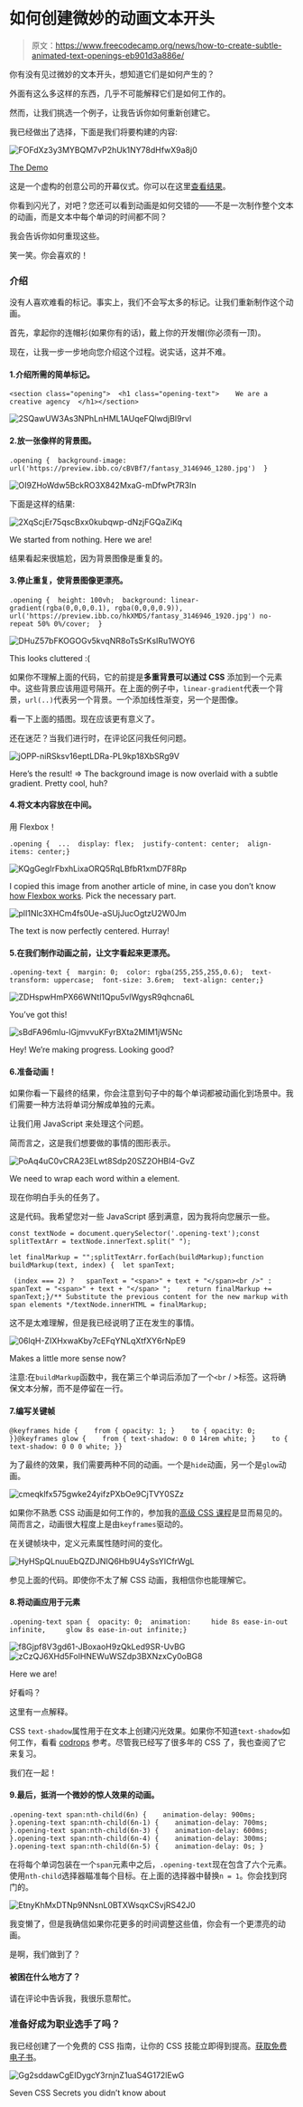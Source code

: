 # 如何创建微妙的动画文本开头

> 原文：<https://www.freecodecamp.org/news/how-to-create-subtle-animated-text-openings-eb901d3a886e/>

你有没有见过微妙的文本开头，想知道它们是如何产生的？

外面有这么多这样的东西，几乎不可能解释它们是如何工作的。

然而，让我们挑选一个例子，让我告诉你如何重新创建它。

我已经做出了选择，下面是我们将要构建的内容:

![FOFdXz3y3MYBQM7vP2hUk1NY78dHfwX9a8j0](img/3dadbad09a5e2b98178ed36d0e787f02.png)

[The Demo](https://codepen.io/ohansemmanuel/full/QmjxJr/)

这是一个虚构的创意公司的开幕仪式。你可以在这里[查看结果](https://codepen.io/ohansemmanuel/full/QmjxJr/)。

你看到闪光了，对吧？您还可以看到动画是如何交错的——不是一次制作整个文本的动画，而是文本中每个单词的时间都不同？

我会告诉你如何重现这些。

笑一笑。你会喜欢的！

### 介绍

没有人喜欢难看的标记。事实上，我们不会写太多的标记。让我们重新制作这个动画。

首先，拿起你的连帽衫(如果你有的话)，戴上你的开发帽(你必须有一顶)。

现在，让我一步一步地向您介绍这个过程。说实话，这并不难。

#### 1.介绍所需的简单标记。

```
<section class="opening">  <h1 class="opening-text">    We are a creative agency  </h1></section>
```

![2SQawUW3As3NPhLnHML1AUqeFQlwdjBI9rvl](img/ebbb7182c66855c61a2febe9f7a700e6.png)

#### 2.放一张像样的背景图。

```
.opening {  background-image: url('https://preview.ibb.co/cBVBf7/fantasy_3146946_1280.jpg')  }
```

![OI9ZHoWdw5BckRO3X842MxaG-mDfwPt7R3In](img/6c0b8a8b289b25a81f14d100609cb3bf.png)

下面是这样的结果:

![2XqScjEr75qscBxx0kubqwp-dNzjFGQaZiKq](img/44a5ec7ebf2a11e54f85a40e0087e1a2.png)

We started from nothing. Here we are!

结果看起来很尴尬，因为背景图像是重复的。

#### 3.停止重复，使背景图像更漂亮。

```
.opening {  height: 100vh;  background: linear-gradient(rgba(0,0,0,0.1), rgba(0,0,0,0.9)), url('https://preview.ibb.co/hkXMDS/fantasy_3146946_1920.jpg') no-repeat 50% 0%/cover;  }
```

![DHuZ57bFKOGOGv5kvqNR8oTsSrKsIRu1WOY6](img/cb58f4aac490a1e5760ac2e64c9c54c0.png)

This looks cluttered :(

如果你不理解上面的代码，它的前提是**多重背景可以通过 CSS** 添加到一个元素中。这些背景应该用逗号隔开。在上面的例子中，`linear-gradient`代表一个背景，`url(..)`代表另一个背景。一个添加线性渐变，另一个是图像。

看一下上面的插图。现在应该更有意义了。

还在迷茫？当我们进行时，在评论区问我任何问题。

![jOPP-niRSksv16eptLDRa-PL9kp18XbSRg9V](img/5ec7acca416528cad4c2276c3ad29e04.png)

Here’s the result! => The background image is now overlaid with a subtle gradient. Pretty cool, huh?

#### 4.将文本内容放在中间。

用 Flexbox！

```
.opening {  ...  display: flex;  justify-content: center;  align-items: center;}
```

![KQgGegIrFbxhLixaORQ5RqLBfbR1xmD7F8Rp](img/28ea0e01fe7a09df56bfb7a02b52075c.png)

I copied this image from another article of mine, in case you don’t know [how Flexbox works](https://medium.freecodecamp.org/understanding-flexbox-everything-you-need-to-know-b4013d4dc9af). Pick the necessary part.

![plI1Nlc3XHCm4fs0Ue-aSUjJucOgtzU2W0Jm](img/74b2bd163495f73f2b8d9836867cc371.png)

The text is now perfectly centered. Hurray!

#### 5.在我们制作动画之前，让文字看起来更漂亮。

```
.opening-text {  margin: 0;  color: rgba(255,255,255,0.6);  text-transform: uppercase;  font-size: 3.6rem;  text-align: center;}
```

![ZDHspwHmPX66WNtl1Qpu5vlWgysR9qhcna6L](img/8b6d42c5b4ee6ae4a0c028c9aca26119.png)

You’ve got this!

![sBdFA96mIu-lGjmvvuKFyrBXta2MlM1jW5Nc](img/521550b50e8493f798afbe87a9c62a5c.png)

Hey! We’re making progress. Looking good?

#### 6.准备动画！

如果你看一下最终的结果，你会注意到句子中的每个单词都被动画化到场景中。我们需要一种方法将单词分解成单独的元素。

让我们用 JavaScript 来处理这个问题。

简而言之，这是我们想要做的事情的图形表示。

![PoAq4uC0vCRA23ELwt8Sdp20SZ2OHBI4-GvZ](img/70f86a06c62a5f57f162ee1ba07a318c.png)

We need to wrap each word within a <span> element.

现在你明白手头的任务了。

这是代码。我希望您对一些 JavaScript 感到满意，因为我将向您展示一些。

```
const textNode = document.querySelector('.opening-text');const splitTextArr = textNode.innerText.split(" ");
```

```
let finalMarkup = "";splitTextArr.forEach(buildMarkup);function buildMarkup(text, index) {  let spanText;
```

```
 (index === 2) ?   spanText = "<span>" + text + "</span><br />" :   spanText = "<span>" + text + "</span> ";    return finalMarkup += spanText;}/** Substitute the previous content for the new markup with span elements */textNode.innerHTML = finalMarkup;
```

这不是太难理解，但是我已经说明了正在发生的事情。

![06lqH-ZIXHxwaKby7cEFqYNLqXtfXY6rNpE9](img/fe4e1db9f9206b234beab67e3a19a8d5.png)

Makes a little more sense now?

注意:在`buildMarkup`函数中，我在第三个单词后添加了一个`<br` / >标签。这将确保文本分解，而不是停留在一行。

#### 7.编写关键帧

```
@keyframes hide {    from { opacity: 1; }    to { opacity: 0; }}@keyframes glow {    from { text-shadow: 0 0 14rem white; }    to { text-shadow: 0 0 0 white; }}
```

为了最终的效果，我们需要两种不同的动画。一个是`hide`动画，另一个是`glow`动画。

![cmeqklfx575gwke24yifzPXbOe9CjTVY0SZz](img/3a8be4458fe6d4619ea4bea0ade441c0.png)

如果你不熟悉 CSS 动画是如何工作的，参加我的[高级 CSS 课程](https://www.educative.io/collection/5191711974227968/5641332169113600)是显而易见的。简而言之，动画很大程度上是由`keyframes`驱动的。

在关键帧块中，定义元素属性随时间的变化。

![HyHSpQLnuuEbQZDJNIQ6Hb9U4ySsYICfrWgL](img/58b12efc59386ef12f7c42539bc1ad14.png)

参见上面的代码。即使你不太了解 CSS 动画，我相信你也能理解它。

#### 8.将动画应用于元素

```
.opening-text span {  opacity: 0;  animation:     hide 8s ease-in-out infinite,     glow 8s ease-in-out infinite;}
```

![f8Gjpf8V3gd61-JBoxaoH9zQkLed9SR-UvBG](img/d0723e1c6ecbe332f486bcdb62018591.png)![zCzQJ6XHd5FolHNEWuWSZdp3BXNzxCy0oBG8](img/bc57fdd4c2005ef66a78859fa9caa4a7.png)

Here we are!

好看吗？

这里有一点解释。

CSS `text-shadow`属性用于在文本上创建闪光效果。如果你不知道`text-shadow`如何工作，看看 [codrops](https://tympanus.net/codrops/css_reference/text-shadow/) 参考。尽管我已经写了很多年的 CSS 了，我也查阅了它来复习。

我们在一起！

#### 9.最后，抵消一个微妙的惊人效果的动画。

```
.opening-text span:nth-child(6n) {    animation-delay: 900ms; }.opening-text span:nth-child(6n-1) {    animation-delay: 700ms; }.opening-text span:nth-child(6n-3) {    animation-delay: 600ms; }.opening-text span:nth-child(6n-4) {    animation-delay: 300ms; }.opening-text span:nth-child(6n-5) {    animation-delay: 0s; }
```

在将每个单词包装在一个`span`元素中之后，`.opening-text`现在包含了六个元素。使用`nth-child`选择器瞄准每个目标。在上面的选择器中替换`n = 1`。你会找到窍门的。

![EtnyKhMxDTNp9NNsnL0BTXWsqxCSvjRS42J0](img/6a3b737afd96952b3c66d0781db48243.png)

我变懒了，但是我确信如果你花更多的时间调整这些值，你会有一个更漂亮的动画。

是啊，我们做到了？

#### 被困在什么地方了？

请在评论中告诉我，我很乐意帮忙。

### 准备好成为职业选手了吗？

我已经创建了一个免费的 CSS 指南，让你的 CSS 技能立即得到提高。[获取免费电子书](https://pages.convertkit.com/0c2c62e04a/60e5d19f9b)。

![Gg2sddawCgEIDygcY3rnjnZ1uaS4G172lEwG](img/311ae9504347e528c7761970abb4cb3d.png)

Seven CSS Secrets you didn’t know about
